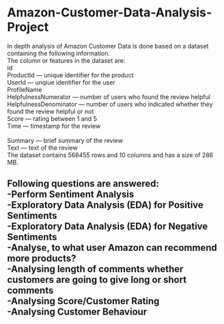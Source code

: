 # Amazon-Customer-Data-Analysis-Project

In depth analysis of Amazon Customer Data is done based on a dataset containing the following information.  <br />
The column or features in the dataset are: <br />
    Id <br />
    ProductId — unique identifier for the product <br />
    UserId — unqiue identifier for the user <br />
    ProfileName <br />
    HelpfulnessNumerator — number of users who found the review helpful <br />
    HelpfulnessDenominator — number of users who indicated whether they found the review helpful or not <br />
    Score — rating between 1 and 5 <br />
    Time — timestamp for the review <br /> <br />
    Summary — brief summary of the review <br />
    Text — text of the review <br />
The dataset contains 568455 rows and 10 columns and has a size of 286 MB. <br />

Following questions are answered:  <br />
  -Perform Sentiment Analysis<br />
  -Exploratory Data Analysis (EDA) for Positive Sentiments <br />
  -Exploratory Data Analysis (EDA) for Negative Sentiments<br />
  -Analyse, to what user Amazon can recommend more products?<br />
  -Analysing length of comments whether customers are going to give long or short comments<br />
  -Analysing Score/Customer Rating<br />
  -Analysing Customer Behaviour<br />
  -
